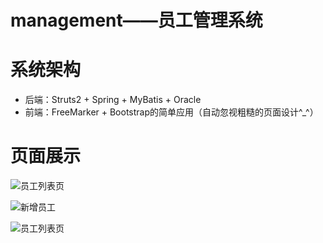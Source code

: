 # management——员工管理系统

# 系统架构
- 后端：Struts2 + Spring + MyBatis + Oracle
- 前端：FreeMarker + Bootstrap的简单应用（自动忽视粗糙的页面设计^_^）

# 页面展示

![员工列表页](http://upload-images.jianshu.io/upload_images/4221394-99f4ad183f0fc6d7.png?imageMogr2/auto-orient/strip%7CimageView2/2/w/1240)

![新增员工](http://upload-images.jianshu.io/upload_images/4221394-462e8edb29f85ecf.png?imageMogr2/auto-orient/strip%7CimageView2/2/w/1240)

![员工列表页](http://upload-images.jianshu.io/upload_images/4221394-7f26c9a8c4c94a33.png?imageMogr2/auto-orient/strip%7CimageView2/2/w/1240)
